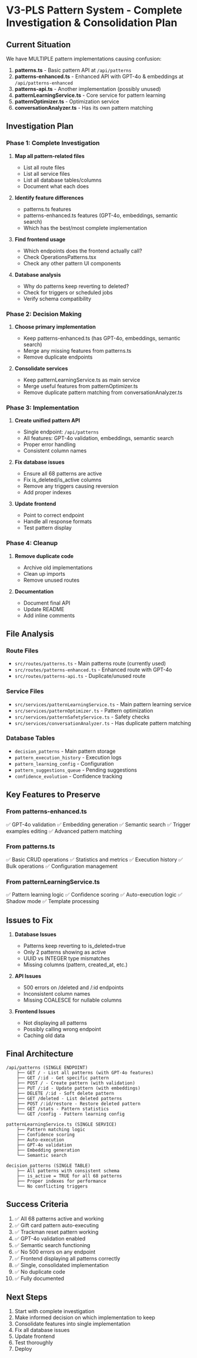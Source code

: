 # V3-PLS Pattern System - Complete Investigation & Consolidation Plan

## Current Situation
We have MULTIPLE pattern implementations causing confusion:
1. **patterns.ts** - Basic pattern API at `/api/patterns`
2. **patterns-enhanced.ts** - Enhanced API with GPT-4o & embeddings at `/api/patterns-enhanced`
3. **patterns-api.ts** - Another implementation (possibly unused)
4. **patternLearningService.ts** - Core service for pattern learning
5. **patternOptimizer.ts** - Optimization service
6. **conversationAnalyzer.ts** - Has its own pattern matching

## Investigation Plan

### Phase 1: Complete Investigation
1. **Map all pattern-related files**
   - List all route files
   - List all service files
   - List all database tables/columns
   - Document what each does

2. **Identify feature differences**
   - patterns.ts features
   - patterns-enhanced.ts features (GPT-4o, embeddings, semantic search)
   - Which has the best/most complete implementation

3. **Find frontend usage**
   - Which endpoints does the frontend actually call?
   - Check OperationsPatterns.tsx
   - Check any other pattern UI components

4. **Database analysis**
   - Why do patterns keep reverting to deleted?
   - Check for triggers or scheduled jobs
   - Verify schema compatibility

### Phase 2: Decision Making
1. **Choose primary implementation**
   - Keep patterns-enhanced.ts (has GPT-4o, embeddings, semantic search)
   - Merge any missing features from patterns.ts
   - Remove duplicate endpoints

2. **Consolidate services**
   - Keep patternLearningService.ts as main service
   - Merge useful features from patternOptimizer.ts
   - Remove duplicate pattern matching from conversationAnalyzer.ts

### Phase 3: Implementation
1. **Create unified pattern API**
   - Single endpoint: `/api/patterns`
   - All features: GPT-4o validation, embeddings, semantic search
   - Proper error handling
   - Consistent column names

2. **Fix database issues**
   - Ensure all 68 patterns are active
   - Fix is_deleted/is_active columns
   - Remove any triggers causing reversion
   - Add proper indexes

3. **Update frontend**
   - Point to correct endpoint
   - Handle all response formats
   - Test pattern display

### Phase 4: Cleanup
1. **Remove duplicate code**
   - Archive old implementations
   - Clean up imports
   - Remove unused routes

2. **Documentation**
   - Document final API
   - Update README
   - Add inline comments

## File Analysis

### Route Files
- `src/routes/patterns.ts` - Main patterns route (currently used)
- `src/routes/patterns-enhanced.ts` - Enhanced route with GPT-4o
- `src/routes/patterns-api.ts` - Duplicate/unused route

### Service Files
- `src/services/patternLearningService.ts` - Main pattern learning service
- `src/services/patternOptimizer.ts` - Pattern optimization
- `src/services/patternSafetyService.ts` - Safety checks
- `src/services/conversationAnalyzer.ts` - Has duplicate pattern matching

### Database Tables
- `decision_patterns` - Main pattern storage
- `pattern_execution_history` - Execution logs
- `pattern_learning_config` - Configuration
- `pattern_suggestions_queue` - Pending suggestions
- `confidence_evolution` - Confidence tracking

## Key Features to Preserve

### From patterns-enhanced.ts
✅ GPT-4o validation
✅ Embedding generation
✅ Semantic search
✅ Trigger examples editing
✅ Advanced pattern matching

### From patterns.ts
✅ Basic CRUD operations
✅ Statistics and metrics
✅ Execution history
✅ Bulk operations
✅ Configuration management

### From patternLearningService.ts
✅ Pattern learning logic
✅ Confidence scoring
✅ Auto-execution logic
✅ Shadow mode
✅ Template processing

## Issues to Fix

1. **Database Issues**
   - Patterns keep reverting to is_deleted=true
   - Only 2 patterns showing as active
   - UUID vs INTEGER type mismatches
   - Missing columns (pattern, created_at, etc.)

2. **API Issues**
   - 500 errors on /deleted and /:id endpoints
   - Inconsistent column names
   - Missing COALESCE for nullable columns

3. **Frontend Issues**
   - Not displaying all patterns
   - Possibly calling wrong endpoint
   - Caching old data

## Final Architecture

```
/api/patterns (SINGLE ENDPOINT)
    ├── GET / - List all patterns (with GPT-4o features)
    ├── GET /:id - Get specific pattern
    ├── POST / - Create pattern (with validation)
    ├── PUT /:id - Update pattern (with embeddings)
    ├── DELETE /:id - Soft delete pattern
    ├── GET /deleted - List deleted patterns
    ├── POST /:id/restore - Restore deleted pattern
    ├── GET /stats - Pattern statistics
    └── GET /config - Pattern learning config

patternLearningService.ts (SINGLE SERVICE)
    ├── Pattern matching logic
    ├── Confidence scoring
    ├── Auto-execution
    ├── GPT-4o validation
    ├── Embedding generation
    └── Semantic search

decision_patterns (SINGLE TABLE)
    ├── All patterns with consistent schema
    ├── is_active = TRUE for all 68 patterns
    ├── Proper indexes for performance
    └── No conflicting triggers
```

## Success Criteria

1. ✅ All 68 patterns active and working
2. ✅ Gift card pattern auto-executing
3. ✅ Trackman reset pattern working
4. ✅ GPT-4o validation enabled
5. ✅ Semantic search functioning
6. ✅ No 500 errors on any endpoint
7. ✅ Frontend displaying all patterns correctly
8. ✅ Single, consolidated implementation
9. ✅ No duplicate code
10. ✅ Fully documented

## Next Steps

1. Start with complete investigation
2. Make informed decision on which implementation to keep
3. Consolidate features into single implementation
4. Fix all database issues
5. Update frontend
6. Test thoroughly
7. Deploy